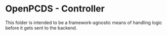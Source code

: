 # OpenPCDS - Controller

This folder is intended to be a framework-agnostic means of handling logic before it gets sent to the backend.
